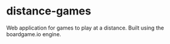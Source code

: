 # distance-games
Web application for games to play at a distance. Built using the boardgame.io engine.
